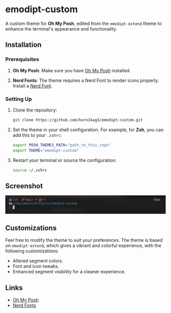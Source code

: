 # emodipt-custom

A custom theme for **Oh My Posh**, edited from the `emodipt-extend` theme to enhance the terminal's appearance and functionality.

## Installation

### Prerequisites
1. **Oh My Posh**: Make sure you have [Oh My Posh](https://github.com/JanDeDobbeleer/oh-my-posh) installed.

2. **Nerd Fonts**: The theme requires a Nerd Font to render icons properly. Install a [Nerd Font](https://www.nerdfonts.com/font-downloads).

### Setting Up
1. Clone the repository:
   ```bash
   git clone https://github.com/kuro1kag3/emodipt-custom.git
   ```
2. Set the theme in your shell configuration. For example, for **Zsh**, you can add this to your `.zshrc`:
   ```bash
   export POSH_THEMES_PATH="path_to_this_repo"
   export THEME="emodipt-custom"
   ```
3. Restart your terminal or source the configuration:
   ```bash
   source ~/.zshrc
   ```

## Screenshot

![Emodipt Custom Theme Screenshot](screenshot.png)

## Customizations
Feel free to modify the theme to suit your preferences. The theme is based on `emodipt-extend`, which gives a vibrant and colorful experience, with the following customizations:
- Altered segment colors.
- Font and icon tweaks.
- Enhanced segment visibility for a cleaner experience.

## Links
- [Oh My Posh](https://github.com/JanDeDobbeleer/oh-my-posh)
- [Nerd Fonts](https://www.nerdfonts.com/font-downloads)